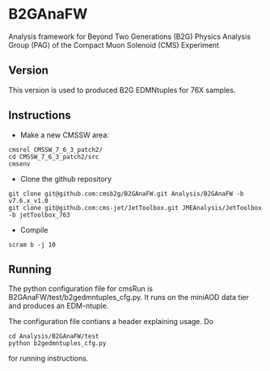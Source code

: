 # B2GAnaFW

Analysis framework for Beyond Two Generations (B2G) Physics Analysis Group (PAG) of the Compact Muon Solenoid (CMS) Experiment

## Version

This version is used to produced B2G EDMNtuples for 76X samples.

## Instructions

 * Make a new CMSSW area:
```
cmsrel CMSSW_7_6_3_patch2/
cd CMSSW_7_6_3_patch2/src
cmsenv
```
 * Clone the github repository
```
git clone git@github.com:cmsb2g/B2GAnaFW.git Analysis/B2GAnaFW -b v7.6.x_v1.0 
git clone git@github.com:cms-jet/JetToolbox.git JMEAnalysis/JetToolbox -b jetToolbox_763
```
 * Compile
```
scram b -j 10
```

## Running

The python configuration file for cmsRun is B2GAnaFW/test/b2gedmntuples_cfg.py. It runs on the miniAOD data tier and produces an EDM-ntuple.

The configuration file contians a header explaining usage. Do
```
cd Analysis/B2GAnaFW/test
python b2gedmntuples_cfg.py 
```

for running instructions. 



